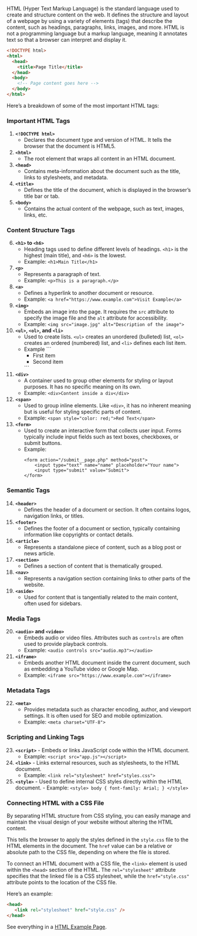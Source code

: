 HTML (Hyper Text Markup Language) is the standard language used to create and structure content on the web. It defines the structure and layout of a webpage by using a variety of elements (tags) that describe the content, such as headings, paragraphs, links, images, and more. HTML is not a programming language but a markup language, meaning it annotates text so that a browser can interpret and display it.
```html
<!DOCTYPE html>
<html>
  <head>
    <title>Page Title</title>
  </head>
  <body>
    <!-- Page content goes here -->
  </body>
</html>
```

Here’s a breakdown of some of the most important HTML tags:
### Important HTML Tags
1. **`<!DOCTYPE html>`**
    - Declares the document type and version of HTML. It tells the browser that the document is HTML5.
2. **`<html>`**
    - The root element that wraps all content in an HTML document.
3. **`<head>`**
    - Contains meta-information about the document such as the title, links to stylesheets, and metadata.
4. **`<title>`**
    - Defines the title of the document, which is displayed in the browser’s title bar or tab.
5. **`<body>`**
    - Contains the actual content of the webpage, such as text, images, links, etc.

### Content Structure Tags
6. **`<h1>` to `<h6>`**
    - Heading tags used to define different levels of headings. `<h1>` is the highest (main title), and `<h6>` is the lowest.
    - Example: `<h1>Main Title</h1>`
7. **`<p>`**
    - Represents a paragraph of text.
    - Example: `<p>This is a paragraph.</p>`
8. **`<a>`**
    - Defines a hyperlink to another document or resource.
    - Example: `<a href="https://www.example.com">Visit Example</a>`
9. **`<img>`**
    - Embeds an image into the page. It requires the `src` attribute to specify the image file and the `alt` attribute for accessibility.
    - Example: `<img src="image.jpg" alt="Description of the image">`
10. **`<ul>`, `<ol>`, and `<li>`**
    - Used to create lists. `<ul>` creates an unordered (bulleted) list, `<ol>` creates an ordered (numbered) list, and `<li>` defines each list item.
    - Example ```
        <ul>
          <li>First item</li>
          <li>Second item</li>
        </ul> ```
11. **`<div>`**
    - A container used to group other elements for styling or layout purposes. It has no specific meaning on its own.
    - Example:  ```<div>Content inside a div</div>```
12. **`<span>`**
    - Used to group inline elements. Like `<div>`, it has no inherent meaning but is useful for styling specific parts of content.
    - Example: `<span style="color: red;">Red Text</span>`
13. **`<form>`**
    - Used to create an interactive form that collects user input. Forms typically include input fields such as text boxes, checkboxes, or submit buttons.
    - Example: 
      ```
      <form action="/submit__page.php" method="post">
          <input type="text" name="name" placeholder="Your name">
          <input type="submit" value="Submit">
      </form>
      ```

### Semantic Tags
14. **`<header>`**
    - Defines the header of a document or section. It often contains logos, navigation links, or titles.
15. **`<footer>`**
    - Defines the footer of a document or section, typically containing information like copyrights or contact details.
16. **`<article>`**
    - Represents a standalone piece of content, such as a blog post or news article.
17. **`<section>`**
    - Defines a section of content that is thematically grouped.
18. **`<nav>`**
    - Represents a navigation section containing links to other parts of the website.
19. **`<aside>`**
    - Used for content that is tangentially related to the main content, often used for sidebars.
### Media Tags
20. **`<audio>` and `<video>`** 
    - Embeds audio or video files. Attributes such as `controls` are often used to provide playback controls.
    - Example: `<audio controls src="audio.mp3"></audio>`
21. **`<iframe>`**
    - Embeds another HTML document inside the current document, such as embedding a YouTube video or Google Map.
    - Example: `<iframe src="https://www.example.com"></iframe>`
### Metadata Tags
22. **`<meta>`**
    - Provides metadata such as character encoding, author, and viewport settings. It is often used for SEO and mobile optimization.
    - Example: `<meta charset="UTF-8">`

### Scripting and Linking Tags

23. **`<script>`**
        - Embeds or links JavaScript code within the HTML document.
    - Example: `<script src="app.js"></script>`
24. **`<link>`**
        - Links external resources, such as stylesheets, to the HTML document.
    - Example: `<link rel="stylesheet" href="styles.css">`
25. **`<style>`**
        - Used to define internal CSS styles directly within the HTML document.
        - Example: ```
         <style>
            body { font-family: Arial; }
         </style>
         ```
### Connecting HTML with a CSS File

By separating HTML structure from CSS styling, you can easily manage and maintain the visual design of your website without altering the HTML content.

This tells the browser to apply the styles defined in the ```style.css``` file to the HTML elements in the document. The `href` value can be a relative or absolute path to the CSS file, depending on where the file is stored. 

To connect an HTML document with a CSS file, the ```<link>``` element is used within the `<head>` section of the HTML. The ```rel="stylesheet"``` attribute specifies that the linked file is a CSS stylesheet, while the ```href="style.css"``` attribute points to the location of the CSS file. 

Here’s an example:
```html
<head>
   <link rel="stylesheet" href="style.css" /> 
</head>
```

See everything in a [HTML Example Page](Lang/html-example.md).

